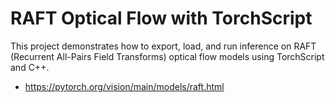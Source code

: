 
# RAFT Optical Flow with TorchScript

This project demonstrates how to export, load, and run inference on RAFT (Recurrent All-Pairs Field Transforms) optical flow models using TorchScript and C++.

* https://pytorch.org/vision/main/models/raft.html